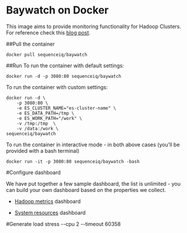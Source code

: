 # Baywatch on Docker

This image aims to provide monitoring functionality for Hadoop Clusters. For reference check this [blog post](http://blog.sequenceiq.com/blog/2014/10/07/hadoop-monitoring/).

##Pull the container
```
docker pull sequenceiq/baywatch
```

##Run
To run the container with default settings:

```
docker run -d -p 3080:80 sequenceiq/baywatch
```

To run the container with custom settings:

```
docker run -d \
    -p 3080:80 \
    -e ES_CLUSTER_NAME="es-cluster-name" \
    -e ES_DATA_PATH=/tmp \
    -e ES_WORK_PATH="/work" \
    -v /tmp:/tmp  \
    -v /data:/work \
sequenceiq/baywatch
```

To run the container in interactive mode - in both above cases (you'll be provided with a bash terminal)

```
docker run -it -p 3080:80 sequenceiq/baywatch -bash
```


#Configure dashboard

We have put together a few sample dashboard, the list is unlimited - you can build your own dashboard based on the properties we collect.

* [Hadoop metrics](https://github.com/sequenceiq/docker-baywatch/blob/master/dashboards/Hadoop%20Metrics-1412352733447.json) dashboard


* [System resources](https://github.com/sequenceiq/docker-baywatch/blob/master/dashboards/System%20Resources-1412352757038.json) dashboard

#Generate load
stress --cpu 2 --timeout 60358
